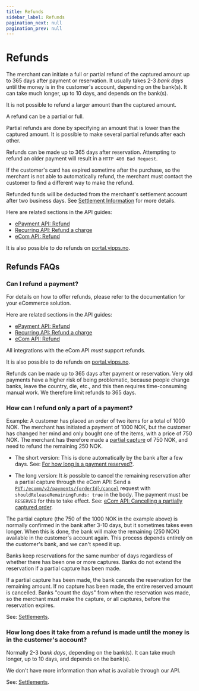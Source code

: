 ```yaml
---
title: Refunds
sidebar_label: Refunds
pagination_next: null
pagination_prev: null
---
```


# Refunds

The merchant can initiate a full or partial refund of the captured amount up to 365 days after payment or reservation.
It usually takes 2-3 *bank days* until the money is in the customer's account, depending on the bank(s).
It can take much longer, up to 10 days, and depends on the bank(s).

It is not possible to refund a larger amount than the captured amount.

A refund can be a partial or full.

Partial refunds are done by specifying an amount that is lower than the
captured amount. It is possible to make several partial refunds after each
other.

Refunds can be made up to 365 days after reservation.
Attempting to refund an older payment will result in a
`HTTP 400 Bad Request`.

If the customer's card has expired sometime after the purchase, so the merchant
is not able to automatically refund, the merchant must contact the customer to
find a different way to make the refund.

Refunded funds will be deducted from the merchant's settlement account after
two business days. See
[Settlement Information](../settlements/README.md) for more details.

Here are related sections in the API guides:

* [ePayment API: Refund](https://developer.vippsmobilepay.com/docs/APIs/epayment-api/operations/refund/)
* [Recurring API: Refund a charge](https://developer.vippsmobilepay.com/docs/APIs/recurring-api/vipps-recurring-api/#refund-a-charge)
* [eCom API: Refund](https://developer.vippsmobilepay.com/docs/APIs/ecom-api/vipps-ecom-api/#refund)

It is also possible to do refunds on
[portal.vipps.no](https://portal.vipps.no).

## Refunds FAQs

### Can I refund a payment?

For details on how to offer refunds, please refer to the documentation for your eCommerce solution.

Here are related sections in the API guides:

* [ePayment API: Refund](https://developer.vippsmobilepay.com/docs/APIs/epayment-api/operations/refund/)
* [Recurring API: Refund a charge](https://developer.vippsmobilepay.com/docs/APIs/recurring-api/vipps-recurring-api/#refund-a-charge)
* [eCom API: Refund](https://developer.vippsmobilepay.com/docs/APIs/ecom-api/vipps-ecom-api/#refund)

All integrations with the eCom API *must* support refunds.

It is also possible to do refunds on
[portal.vipps.no](https://portal.vipps.no).

Refunds can be made up to 365 days after payment or reservation.
Very old payments have a higher risk of being problematic, because people
change banks, leave the country, die, etc.,
and this then requires time-consuming manual work.
We therefore limit refunds to 365 days.

### How can I refund only a part of a payment?

Example: A customer has placed an order of two items for a total of 1000 NOK.
The merchant has initiated a payment of 1000 NOK, but the customer has changed
her mind and only bought one of the items, with a price of 750 NOK. The merchant
has therefore made a
[partial capture](./reserve-and-capture.md#partial-capture)
of 750 NOK, and need to refund the remaining 250 NOK.

* The short version: This is done automatically by the bank after a few days.
See:
[For how long is a payment reserved?](reserve-and-capture.md#for-how-long-is-a-payment-reserved).

* The long version: It *is* possible to cancel the remaining reservation after a
partial capture through the eCom API: Send a
[`PUT:/ecomm/v2/payments/{orderId}/cancel`](https://developer.vippsmobilepay.com/api/ecom#tag/Vipps-eCom-API/operation/cancelPaymentRequestUsingPUT)
request with `shouldReleaseRemainingFunds: true` in the body.
The payment must be `RESERVED` for this to take effect.
See:
[eCom API: Cancelling a partially captured order](https://developer.vippsmobilepay.com/docs/APIs/ecom-api/vipps-ecom-api#cancelling-a-partially-captured-order).

The partial capture (the 750 of the 1000 NOK in the example above)
is normally confirmed in the bank after 3-10 days, but it sometimes takes even
longer. When this is done, the bank will make the remaining (250 NOK) available
in the customer's account again. This process depends entirely on the customer's
bank, and we can't speed it up.

Banks keep reservations for the same number of days regardless of whether there
has been one or more captures. Banks do not extend the reservation if a partial
capture has been made.

If a partial capture has been made, the bank cancels the reservation for the
remaining amount. If no capture has been made, the entire reserved amount is
cancelled. Banks "count the days" from when the reservation was made, so the
merchant must make the capture, or all captures, before the reservation expires.

See: [Settlements](../settlements/README.md).

### How long does it take from a refund is made until the money is in the customer's account?

Normally 2-3 *bank days*, depending on the bank(s).
It can take much longer, up to 10 days, and depends on the bank(s).

We don't have more information than what is available through our API.

See: [Settlements](../settlements/README.md).
